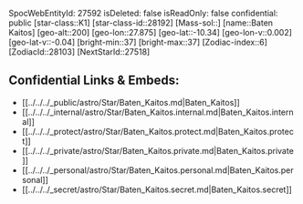 ﻿---
location: [-10.34,27.875,200]
type: Star
tags:
- astro/Star

---
SpocWebEntityId: 27592
isDeleted: false
isReadOnly: false
confidential: public
[star-class::K1]
[star-class-id::28192]
[Mass-sol::]
[name::Baten Kaitos]
[geo-alt::200]
[geo-lon::27.875]
[geo-lat::-10.34]
[geo-lon-v::0.002]
[geo-lat-v::-0.04]
[bright-min::37]
[bright-max::37]
[Zodiac-index::6]
[ZodiacId::28103]
[NextStarId::27518]



## Confidential Links & Embeds: 
- [[../../../_public/astro/Star/Baten_Kaitos.md|Baten_Kaitos]] 
- [[../../../_internal/astro/Star/Baten_Kaitos.internal.md|Baten_Kaitos.internal]] 
- [[../../../_protect/astro/Star/Baten_Kaitos.protect.md|Baten_Kaitos.protect]] 
- [[../../../_private/astro/Star/Baten_Kaitos.private.md|Baten_Kaitos.private]] 
- [[../../../_personal/astro/Star/Baten_Kaitos.personal.md|Baten_Kaitos.personal]] 
- [[../../../_secret/astro/Star/Baten_Kaitos.secret.md|Baten_Kaitos.secret]]

